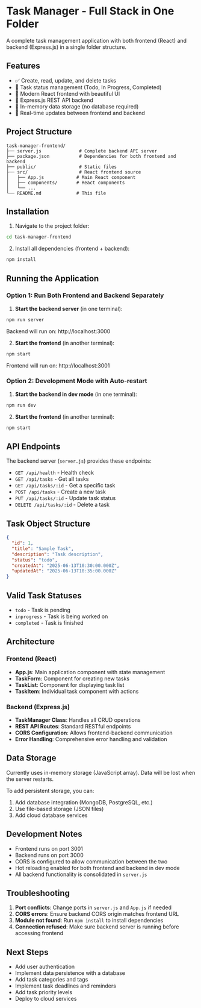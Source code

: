 # Task Manager - Full Stack in One Folder

A complete task management application with both frontend (React) and backend (Express.js) in a single folder structure.

## Features

- ✅ Create, read, update, and delete tasks
- 🎯 Task status management (Todo, In Progress, Completed)
- 🚀 Modern React frontend with beautiful UI
- 📡 Express.js REST API backend
- 💾 In-memory data storage (no database required)
- 🔄 Real-time updates between frontend and backend

## Project Structure

```
task-manager-frontend/
├── server.js              # Complete backend API server
├── package.json           # Dependencies for both frontend and backend
├── public/                # Static files
├── src/                   # React frontend source
│   ├── App.js            # Main React component
│   ├── components/       # React components
│   └── ...
└── README.md             # This file
```

## Installation

1. Navigate to the project folder:
```bash
cd task-manager-frontend
```

2. Install all dependencies (frontend + backend):
```bash
npm install
```

## Running the Application

### Option 1: Run Both Frontend and Backend Separately

1. **Start the backend server** (in one terminal):
```bash
npm run server
```
Backend will run on: http://localhost:3000

2. **Start the frontend** (in another terminal):
```bash
npm start
```
Frontend will run on: http://localhost:3001

### Option 2: Development Mode with Auto-restart

1. **Start the backend in dev mode** (in one terminal):
```bash
npm run dev
```

2. **Start the frontend** (in another terminal):
```bash
npm start
```

## API Endpoints

The backend server (`server.js`) provides these endpoints:

- `GET /api/health` - Health check
- `GET /api/tasks` - Get all tasks
- `GET /api/tasks/:id` - Get a specific task
- `POST /api/tasks` - Create a new task
- `PUT /api/tasks/:id` - Update task status
- `DELETE /api/tasks/:id` - Delete a task

## Task Object Structure

```json
{
  "id": 1,
  "title": "Sample Task",
  "description": "Task description",
  "status": "todo",
  "createdAt": "2025-06-13T10:30:00.000Z",
  "updatedAt": "2025-06-13T10:35:00.000Z"
}
```

## Valid Task Statuses

- `todo` - Task is pending
- `inprogress` - Task is being worked on
- `completed` - Task is finished

## Architecture

### Frontend (React)
- **App.js**: Main application component with state management
- **TaskForm**: Component for creating new tasks
- **TaskList**: Component for displaying task list
- **TaskItem**: Individual task component with actions

### Backend (Express.js)
- **TaskManager Class**: Handles all CRUD operations
- **REST API Routes**: Standard RESTful endpoints
- **CORS Configuration**: Allows frontend-backend communication
- **Error Handling**: Comprehensive error handling and validation

## Data Storage

Currently uses in-memory storage (JavaScript array). Data will be lost when the server restarts. 

To add persistent storage, you can:
1. Add database integration (MongoDB, PostgreSQL, etc.)
2. Use file-based storage (JSON files)
3. Add cloud database services

## Development Notes

- Frontend runs on port 3001
- Backend runs on port 3000
- CORS is configured to allow communication between the two
- Hot reloading enabled for both frontend and backend in dev mode
- All backend functionality is consolidated in `server.js`

## Troubleshooting

1. **Port conflicts**: Change ports in `server.js` and `App.js` if needed
2. **CORS errors**: Ensure backend CORS origin matches frontend URL
3. **Module not found**: Run `npm install` to install dependencies
4. **Connection refused**: Make sure backend server is running before accessing frontend

## Next Steps

- Add user authentication
- Implement data persistence with a database
- Add task categories and tags
- Implement task deadlines and reminders
- Add task priority levels
- Deploy to cloud services
